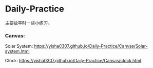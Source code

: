 # Daily-Practice
主要放平时一些小练习。

###  Canvas:
Solar System: https://yisha0307.github.io/Daily-Practice/Canvas/Solar-system.html     
     
     
Clock:  https://yisha0307.github.io/Daily-Practice/Canvas/clock.html  


